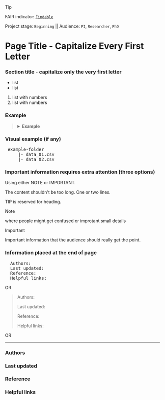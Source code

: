 >[!TIP]
> FAIR indicator: <code>[Findable]()</code>
> 
> Project stage: <code>Beginning</code>  || Audience: <code>PI</code>, <code>Researcher</code>, <code>PhD</code>

# Page Title - Capitalize Every First Letter  

### Section title - capitalize only the very first letter

+ list
+ list

1. list with numbers
2. list with numbers 

### Example

<blockquote>
<details> 
<summary><b>Example</b></summary>

 _The example placed in the collapsible section and in italic_
 </details>
</blockquote>

### Visual example (if any)
<pre>
 example-folder
     |- data_01.csv
     |- data_02.csv
</pre>

### Important information requires extra attention (three options)

Using either NOTE or IMPORTANT.

The content shouldn't be too long. One or two lines.

TIP is reserved for heading.

>[!NOTE]
>where people might get confused or improtant small details

>[!IMPORTANT]
>Important information that the audience should really get the point.



### Information placed at the end of page

<pre>
  Authors:
  Last updated:
  Reference:
  Helpful links:
</pre>

OR

<blockquote>
  
Authors:

Last updated:

Reference:

Helpful links:

</blockquote>

OR 

---
### Authors

### Last updated

### Reference

### Helpful links
